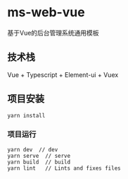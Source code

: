 # ms-web-vue

基于Vue的后台管理系统通用模板

## 技术栈
Vue + Typescript + Element-ui + Vuex

## 项目安装
```
yarn install
```

### 项目运行
```
yarn dev  // dev
yarn serve  // serve
yarn build  // build
yarn lint   // Lints and fixes files
```
